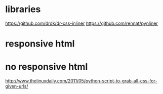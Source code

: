 # libraries
https://github.com/drdk/dr-css-inliner
https://github.com/rennat/pynliner


# responsive html


# no responsive html
http://www.thelinuxdaily.com/2011/05/python-script-to-grab-all-css-for-given-urls/